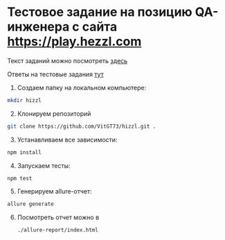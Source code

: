 # Тестовое задание на позицию QA-инженера с сайта https://play.hezzl.com

Текст заданий можно посмотреть [здесь](problems.md)

Ответы на тестовые задания [тут](answers.md)

1. Создаем папку на локальном компьютере:

 ```bash
mkdir hizzl
```
2. Клонируем репозиторий
```bash
git clone https://github.com/VitGT73/hizzl.git .

```
3. Устанавливаем все зависимости:
```bash
npm install
```
4. Запускаем тесты:
```bash
npm test
```
5. Генерируем allure-отчет:
```bash
allure generate
```
6. Посмотреть отчет можно в
   ```bash
   ./allure-report/index.html
   ```
